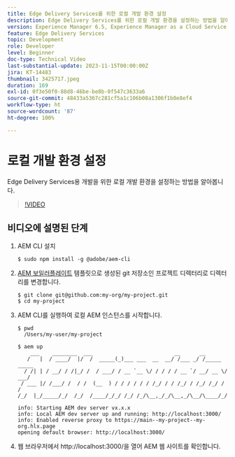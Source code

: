 ```yaml
---
title: Edge Delivery Services를 위한 로컬 개발 환경 설정
description: Edge Delivery Services를 위한 로컬 개발 환경을 설정하는 방법을 알아봅니다.
version: Experience Manager 6.5, Experience Manager as a Cloud Service
feature: Edge Delivery Services
topic: Development
role: Developer
level: Beginner
doc-type: Technical Video
last-substantial-update: 2023-11-15T00:00:00Z
jira: KT-14483
thumbnail: 3425717.jpeg
duration: 169
exl-id: 0f3e50f0-88d8-46be-be8b-0f547c3633a6
source-git-commit: 48433a5367c281cf5a1c106b08a1306f1b0e8ef4
workflow-type: ht
source-wordcount: '87'
ht-degree: 100%

---
```


# 로컬 개발 환경 설정

Edge Delivery Services용 개발을 위한 로컬 개발 환경을 설정하는 방법을 알아봅니다.

>[!VIDEO](https://video.tv.adobe.com/v/3425717/?learn=on)


## 비디오에 설명된 단계

1. AEM CLI 설치

   ```
   $ sudo npm install -g @adobe/aem-cli
   ```

1. [AEM 보일러플레이트](https://github.com/adobe/aem-boilerplate) 템플릿으로 생성된 git 저장소인 프로젝트 디렉터리로 디렉터리를 변경합니다.

   ```
   $ git clone git@github.com:my-org/my-project.git
   $ cd my-project
   ```

1. AEM CLI를 실행하여 로컬 AEM 인스턴스를 시작합니다.

   ```
   $ pwd
     /Users/my-user/my-project
   
   $ aem up
       ___    ________  ___                          __      __ 
      /   |  / ____/  |/  /  _____(_)___ ___  __  __/ /___ _/ /_____  _____
     / /| | / __/ / /|_/ /  / ___/ / __ `__ \/ / / / / __ `/ __/ __ \/ ___/
    / ___ |/ /___/ /  / /  (__  ) / / / / / / /_/ / / /_/ / /_/ /_/ / /
   /_/  |_/_____/_/  /_/  /____/_/_/ /_/ /_/\__,_/_/\__,_/\__/\____/_/
   
   info: Starting AEM dev server vx.x.x
   info: Local AEM dev server up and running: http://localhost:3000/
   info: Enabled reverse proxy to https://main--my-project--my-org.hlx.page
   opening default browser: http://localhost:3000/
   ```

1. 웹 브라우저에서 http://localhost:3000/을 열어 AEM 웹 사이트를 확인합니다.
